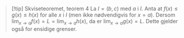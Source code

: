 > [!tip] Skviseteoremet, teorem 4
> La $I = (b,c)$ med $a$ i $I$. Anta at $f(x) \leq g(x) \leq h(x)$ for alle $x$ i $I$ (men ikke nødvendigvis for $x = a$). 
> Dersom $\lim_{x \longrightarrow a } f(x) = L = \lim_{x\longrightarrow a }h(x)$, da er $\lim_{x \longrightarrow a } g(x) = L$.
> Dette gjelder også for ensidige grenser. 

